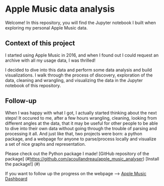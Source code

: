 # Apple Music data analysis


Welcome! In this repository, you will find the Jupyter notebook I built when exploring my personal Apple Music data. 

Context of this project
------------------------

I started using Apple Music in 2016, and when I found out I could request an archive with all my usage data, I was thrilled! 

I decided to dive into this data and perform some data analysis and build visualizations. I walk through the process of discovery, exploration of the data, cleaning and wrangling, and visualizing the data in the Jupyter notebook of this repository.

Follow-up
----------

When I was happy with what I got, I actually started thinking about the next steps! 
It occured to me, after a few hours wrangling, cleaning, looking from different angles at the data, that it may be useful for other people to be able to dive into their own data without going through the trouble of parsing and processing it all. And just like that, two projects were born: a python package, and a webpage for anyone to parse/process locally and visualize a set of nice graphs and representation. 

Please check out the Python package I made! 
[GitHub repository of the package] (#https://github.com/acoullandreau/apple_music_analyser)
[Install the package!] (#)

If you want to follow up the progress on the webpage --> [Apple Music Dashboard](https://github.com/acoullandreau/apple_music_dashboard)